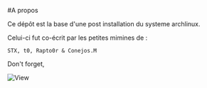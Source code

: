 #A propos

Ce dépôt est la base d'une post installation du systeme archlinux.

Celui-ci fut co-écrit par les petites mimines de :

```
STX, t0, Rapto0r & Conejos.M
```

Don't forget, 

![View](https://img00.deviantart.net/e343/i/2012/009/0/e/archlinux__kiss_wallpapers_by_gustawho-d4lum63.jpg)